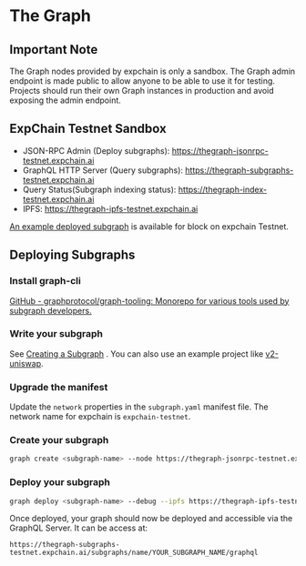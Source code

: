 # The Graph

## Important Note

The Graph nodes provided by expchain is only a sandbox. The Graph admin endpoint is made public to allow anyone to be able to use it for testing. Projects should run their own Graph instances in production and avoid exposing the admin endpoint.

## ExpChain Testnet Sandbox

- JSON-RPC Admin (Deploy subgraphs): https://thegraph-jsonrpc-testnet.expchain.ai
- GraphQL HTTP Server (Query subgraphs): https://thegraph-subgraphs-testnet.expchain.ai
- Query Status(Subgraph indexing status): https://thegraph-index-testnet.expchain.ai
- IPFS: https://thegraph-ipfs-testnet.expchain.ai

[An example deployed subgraph](https://thegraph-subgraphs-testnet.expchain.ai/subgraphs/name/blocklytics/exp-testnet-blocks/graphql) is available for block on expchain Testnet.

## Deploying Subgraphs

### Install graph-cli

[GitHub - graphprotocol/graph-tooling: Monorepo for various tools used by subgraph developers. ](https://github.com/graphprotocol/graph-tooling#installation)

### Write your subgraph

See [Creating a Subgraph](https://thegraph.com/docs/en/developing/creating-a-subgraph/) .
You can also use an example project like [v2-uniswap](https://github.com/Uniswap/v2-subgraph).

### Upgrade the manifest

Update the `network` properties in the `subgraph.yaml` manifest file. The network name for expchain is `expchain-testnet`.

### Create your subgraph

```bash
graph create <subgraph-name> --node https://thegraph-jsonrpc-testnet.expchain.ai
```

### Deploy your subgraph

```bash
graph deploy <subgraph-name> --debug --ipfs https://thegraph-ipfs-testnet.expchain.ai --node https://thegraph-jsonrpc-testnet.expchain.ai
```

Once deployed, your graph should now be deployed and accessible via the GraphQL Server. It can be access at:

```
https://thegraph-subgraphs-testnet.expchain.ai/subgraphs/name/YOUR_SUBGRAPH_NAME/graphql
```
